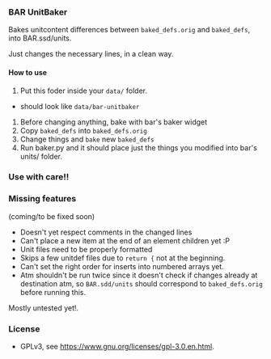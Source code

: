### BAR UnitBaker

Bakes unitcontent differences between `baked_defs.orig` and `baked_defs`, into BAR.ssd/units.

Just changes the necessary lines, in a clean way.

#### How to use

1. Put this foder inside your `data/` folder.
  * should look like `data/bar-unitbaker`
1. Before changing anything, bake with bar's baker widget
1. Copy `baked_defs` into `baked_defs.orig`
1. Change things and `bake` new `baked_defs`
1. Run baker.py and it should place just the things you modified into bar's units/ folder.

### Use with care!!

### Missing features

(coming/to be fixed soon)

- Doesn't yet respect comments in the changed lines
- Can't place a new item at the end of an element children yet :P
- Unit files need to be properly formatted
- Skips a few unitdef files due to `return {` not at the beginning.
- Can't set the right order for inserts into numbered arrays yet.
- Atm shouldn't be run twice since it doesn't check if changes already at destination atm, so `BAR.sdd/units` should correspond to `baked_defs.orig` before running this.

Mostly untested yet!.

### License

- GPLv3, see https://www.gnu.org/licenses/gpl-3.0.en.html.
